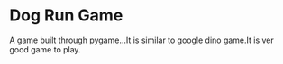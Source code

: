 # Dog Run Game
A game built through pygame...It is similar to google dino game.It is ver good game to play.
